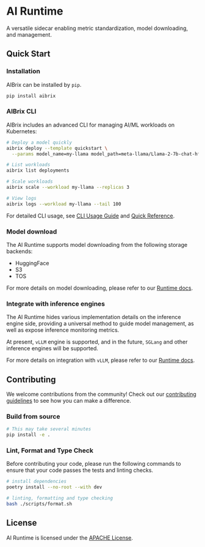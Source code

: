 # AI Runtime
A versatile sidecar enabling metric standardization, model downloading, and management.

## Quick Start

### Installation
AIBrix can be installed by `pip`.

```sh
pip install aibrix
```

### AIBrix CLI
AIBrix includes an advanced CLI for managing AI/ML workloads on Kubernetes:

```sh
# Deploy a model quickly
aibrix deploy --template quickstart \
  --params model_name=my-llama model_path=meta-llama/Llama-2-7b-chat-hf

# List workloads
aibrix list deployments

# Scale workloads
aibrix scale --workload my-llama --replicas 3

# View logs
aibrix logs --workload my-llama --tail 100
```

For detailed CLI usage, see [CLI Usage Guide](CLI_USAGE_GUIDE.md) and [Quick Reference](CLI_QUICK_REFERENCE.md).

### Model download
The AI Runtime supports model downloading from the following storage backends:
* HuggingFace
* S3
* TOS

For more details on model downloading, please refer to our [Runtime docs](https://github.com/vllm-project/aibrix/blob/main/docs/source/features/runtime.rst#model-downloading).

### Integrate with inference engines
The AI Runtime hides various implementation details on the inference engine side, providing a universal method to guide model management, as well as expose inference monitoring metrics.

At present, `vLLM` engine is supported, and in the future, `SGLang` and other inference engines will be supported.

For more details on integration with `vLLM`, please refer to our [Runtime docs](https://github.com/vllm-project/aibrix/blob/main/docs/source/features/runtime.rst#metric-standardization).

## Contributing
We welcome contributions from the community! Check out our [contributing guidelines](https://github.com/vllm-project/aibrix/blob/main/CONTRIBUTING.md) to see how you can make a difference.

### Build from source

```bash
# This may take several minutes
pip install -e .
```

### Lint, Format and Type Check

Before contributing your code, please run the following commands to ensure that your code passes the tests and linting checks.

```bash
# install dependencies
poetry install --no-root --with dev

# linting, formatting and type checking
bash ./scripts/format.sh
```

## License

AI Runtime is licensed under the [APACHE License](https://github.com/vllm-project/aibrix/LICENSE.md).